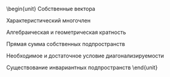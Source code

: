\begin{unit}
Собственные вектора

Характеристический многочлен

Алгебраическая и геометрическая кратность

Прямая сумма собственных подпространств

Необходимое и достаточное условие диагонализируемости

Существование инвариантных подпространств
\end{unit}

